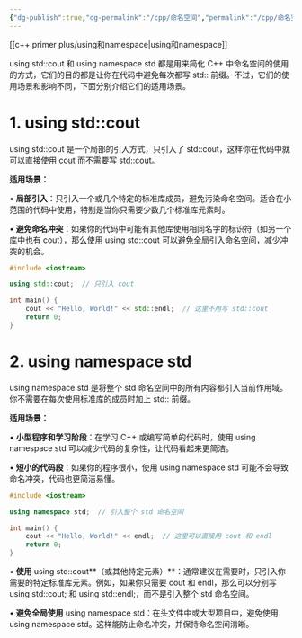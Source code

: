 ```yaml
---
{"dg-publish":true,"dg-permalink":"/cpp/命名空间","permalink":"/cpp/命名空间/","dgPassFrontmatter":true,"noteIcon":"","created":"2024-12-28T15:13:18.566+08:00","updated":"2025-01-01T22:39:03.978+08:00"}
---
```




[[c++ primer plus/using和namespace\|using和namespace]]

using std::cout 和 using namespace std 都是用来简化 C++ 中命名空间的使用的方式，它们的目的都是让你在代码中避免每次都写 std:: 前缀。不过，它们的使用场景和影响不同，下面分别介绍它们的适用场景。



# **1. using std::cout**
  

using std::cout 是一个局部的引入方式，只引入了 std::cout，这样你在代码中就可以直接使用 cout 而不需要写 std::cout。

  

**适用场景：**

• **局部引入**：只引入一个或几个特定的标准库成员，避免污染命名空间。适合在小范围的代码中使用，特别是当你只需要少数几个标准库元素时。

• **避免命名冲突**：如果你的代码中可能有其他库使用相同名字的标识符（如另一个库中也有 cout），那么使用 using std::cout 可以避免全局引入命名空间，减少冲突的机会。

```cpp
#include <iostream>

using std::cout;  // 只引入 cout

int main() {
    cout << "Hello, World!" << std::endl;  // 这里不用写 std::cout
    return 0;
}
```



# **2. using namespace std**
  

using namespace std 是将整个 std 命名空间中的所有内容都引入当前作用域。你不需要在每次使用标准库的成员时加上 std:: 前缀。

  

**适用场景：**

• **小型程序和学习阶段**：在学习 C++ 或编写简单的代码时，使用 using namespace std 可以减少代码的复杂性，让代码看起来更简洁。

• **短小的代码段**：如果你的程序很小，使用 using namespace std 可能不会导致命名冲突，代码也更简洁易懂。

```cpp
#include <iostream>

using namespace std;  // 引入整个 std 命名空间

int main() {
    cout << "Hello, World!" << endl;  // 这里可以直接用 cout 和 endl
    return 0;
}
```

• **使用** using std::cout**（或其他特定元素）**：通常建议在需要时，只引入你需要的特定标准库元素。例如，如果你只需要 cout 和 endl，那么可以分别写 using std::cout; 和 using std::endl;，而不是引入整个 std 命名空间。

• **避免全局使用** using namespace std：在头文件中或大型项目中，避免使用 using namespace std。这样能防止命名冲突，并保持命名空间清晰。
